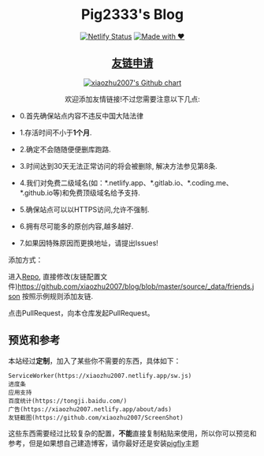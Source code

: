 <h1 align="center">Pig2333's Blog</h1>
<div align="center">

[![Netlify Status](https://api.netlify.com/api/v1/badges/78c67981-3f26-4c95-bdc8-c311ed58fd1e/deploy-status)](https://app.netlify.com/sites/xiaozhu2007/deploys)
[![Made with ❤](https://flat.badgen.net/badge/made%20with/%e2%9d%a4/ff69b4)](blog)

</div>

<h2 align="center"><a href="https://xiaozhu2007.netlify.app/friends/">友链申请</a></h2>
<p align="center">
  <a href="https://github.com/xiaozhu2007">
    <img src="https://ghchart.rshah.org/xiaozhu2007" alt="xiaozhu2007's Github chart" />
  </a>
</p>
<div align="center">欢迎添加友情链接!不过您需要注意以下几点:</div>
	
+ 0.首先确保站点内容不违反中国大陆法律

+ 1.存活时间不小于**1个月**.

+ 2.确定不会随随便便删库跑路.

+ 3.时间达到30天无法正常访问的将会被删除, 解决方法参见第8条.

+ 4.我们对免费二级域名(如：\*.netlify.app、\*.gitlab.io、\*.coding.me、\*.github.io等)和免费顶级域名给予支持.
    
+ 5.确保站点可以以HTTPS访问,允许不强制.

+ 6.拥有尽可能多的原创内容,越多越好.

+ 7.如果因特殊原因而更换地址，请提出Issues!

添加方式：

进入[Repo](https://github.com/xiaozhu2007/blog), 直接修改(友链配置文件)<https://github.com/xiaozhu2007/blog/blob/master/source/_data/friends.json> 按照示例规则添加友链.

点击PullRequest，向本仓库发起PullRequest。

## 预览和参考

本站经过**定制**，加入了某些你不需要的东西，具体如下：
```
ServiceWorker(https://xiaozhu2007.netlify.app/sw.js)
进度条
应用支持
百度统计(https://tongji.baidu.com/)
广告(https://xiaozhu2007.netlify.app/about/ads)
友链截图(https://github.com/xiaozhu2007/ScreenShot)
```
这些东西需要经过比较复杂的配置，**不能**直接复制粘贴来使用，所以你可以预览和参考，但是如果想自己建造博客，请你最好还是安装[pigfly](pigfly)主题

[blog]: https://xiaozhu2007.netlify.app/
[pigfly]: https://github.com/xiaozhu2007/hexo-theme-pigfly
